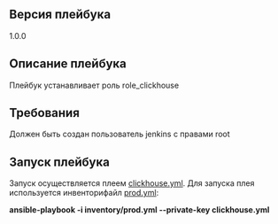## Версия плейбука

1.0.0

## Описание плейбука

Плейбук устанавливает роль role_clickhouse

## Требования

Должен быть создан пользователь jenkins с правами root


## Запуск плейбука 
 
Запуск осуществляется плеем [clickhouse.yml](clickhouse.yml). Для запуска плея используется инвенторифайл [prod.yml](inventory/prod.yml):

**ansible-playbook -i inventory/prod.yml --private-key <key file name> clickhouse.yml**